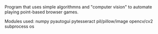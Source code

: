 Program that uses simple algorithmns and "computer vision" to automate playing point-based browser games.

Modules used:
  numpy
  pyautogui
  pytesseract
  pil/pillow/image
  opencv/cv2
  subprocess
  os
  
